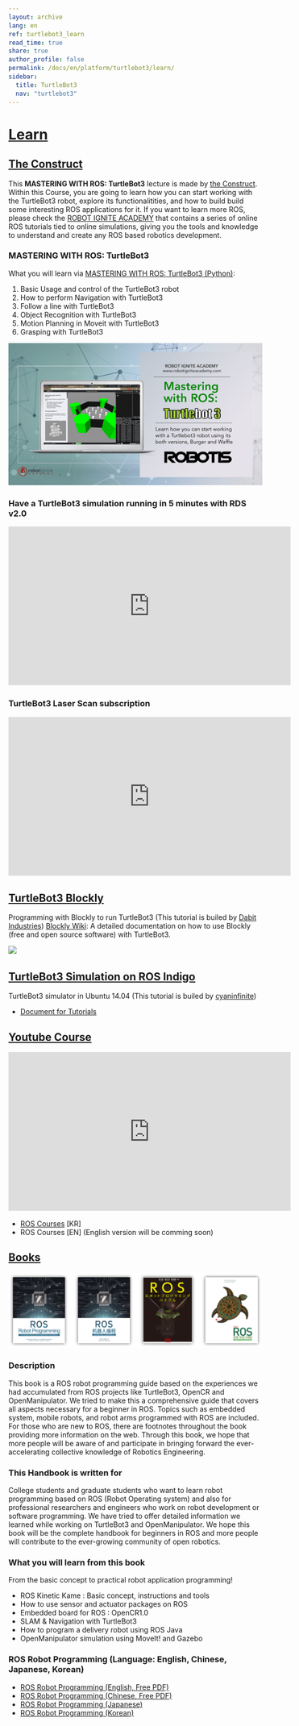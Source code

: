 ```yaml
---
layout: archive
lang: en
ref: turtlebot3_learn
read_time: true
share: true
author_profile: false
permalink: /docs/en/platform/turtlebot3/learn/
sidebar:
  title: TurtleBot3
  nav: "turtlebot3"
---
```


<div style="counter-reset: h1 19"></div>

# [Learn](#learn)

## [The Construct](#the-construct)

This **MASTERING WITH ROS: TurtleBot3** lecture is made by [the Construct](http://www.theconstructsim.com/). Within this Course, you are going to learn how you can start working with the TurtleBot3 robot, explore its functionalitities, and how to build build some interesting ROS applications for it. If you want to learn more ROS, please check the [ROBOT IGNITE ACADEMY](http://www.theconstructsim.com/construct-learn-develop-robots-using-ros/robotigniteacademy_learnros/) that contains a series of online ROS tutorials tied to online simulations, giving you the tools and knowledge to understand and create any ROS based robotics development.

### MASTERING WITH ROS: TurtleBot3

What you will learn via [MASTERING WITH ROS: TurtleBot3 (Python)](http://www.theconstructsim.com/construct-learn-develop-robots-using-ros/robotigniteacademy_learnros/ros-courses-library/mastering-with-ros-turtlebot3/):
1. Basic Usage and control of the TurtleBot3 robot
1. How to perform Navigation with TurtleBot3
1. Follow a line with TurtleBot3
1. Object Recognition with TurtleBot3
1. Motion Planning in Moveit with TurtleBot3
1. Grasping with TurtleBot3

![](/assets/images/platform/turtlebot3/learn/mastering_ros_turtlebot3.png)

### Have a TurtleBot3 simulation running in 5 minutes with RDS v2.0
<iframe width="560" height="315" src="https://www.youtube.com/embed/8wg2i297MXU" frameborder="0" allow="autoplay; encrypted-media" allowfullscreen></iframe>

### TurtleBot3 Laser Scan subscription
<iframe width="560" height="315" src="https://www.youtube.com/embed/2i_iRhzIPfo" frameborder="0" allow="autoplay; encrypted-media" allowfullscreen></iframe>

## [TurtleBot3 Blockly](#turtlebot3-blockly)

Programming with Blockly to run TurtleBot3 (This tutorial is builed by [Dabit Industries](https://dabit.industries/))
[Blockly Wiki](https://turtlebot-3-blockly-wiki.readthedocs.io/en/latest/): A detailed documentation on how to use Blockly (free and open source software) with TurtleBot3.

![](/assets/images/platform/turtlebot3/learn/turtlebot3_blockly_dabit_industries.gif)



## [TurtleBot3 Simulation on ROS Indigo](#turtlebot3-simulation-on-ros-indigo)

TurtleBot3 simulator in Ubuntu 14.04 (This tutorial is builed by [cyaninfinite](http://cyaninfinite.com))

  - [Document for Tutorials](http://cyaninfinite.com/tutorials/installing-tb3-simulator-in-ubuntu14-04/)

## [Youtube Course](#youtube-course)

<iframe width="560" height="315" src="https://www.youtube.com/embed/rV-POzbzoHc" frameborder="0" allow="autoplay; encrypted-media" allowfullscreen></iframe>

  - [ROS Courses](https://www.youtube.com/playlist?list=PLRG6WP3c31_VIFtFAxSke2NG_DumVZPgw) [KR]
  - ROS Courses [EN] (English version will be comming soon)

## [Books](#books)

![](/assets/images/platform/turtlebot3/learn/ros_robot_programming.png)

### Description
This book is a ROS robot programming guide based on the experiences we had accumulated from ROS projects like TurtleBot3, OpenCR and OpenManipulator. We tried to make this a comprehensive guide that covers all aspects necessary for a beginner in ROS. Topics such as embedded system, mobile robots, and robot arms programmed with ROS are included. For those who are new to ROS, there are footnotes throughout the book providing more information on the web. Through this book, we hope that more people will be aware of and participate in bringing forward the ever-accelerating collective knowledge of Robotics Engineering.

### This Handbook is written for
College students and graduate students who want to learn robot programming based on ROS (Robot Operating system) and also for professional researchers and engineers who work on robot development or software programming. We have tried to offer detailed information we learned while working on TurtleBot3 and OpenManipulator. We hope this book will be the complete handbook for beginners in ROS and more people will contribute to the ever-growing community of open robotics.

### What you will learn from this book
From the basic concept to practical robot application programming!
- ROS Kinetic Kame : Basic concept, instructions and tools
- How to use sensor and actuator packages on ROS
- Embedded board for ROS : OpenCR1.0
- SLAM & Navigation with TurtleBot3
- How to program a delivery robot using ROS Java
- OpenManipulator simulation using MoveIt! and Gazebo

### ROS Robot Programming (Language: English, Chinese, Japanese, Korean)

  - [ROS Robot Programming (English, Free PDF)](http://community.robotsource.org/t/download-the-ros-robot-programming-book-for-free/51)
  - [ROS Robot Programming (Chinese, Free PDF)](http://community.robotsource.org/t/download-the-ros-robot-programming-book-for-free/51)
  - [ROS Robot Programming (Japanese)](http://amzn.asia/79RXhOi)
  - [ROS Robot Programming (Korean)](http://book.naver.com/bookdb/book_detail.nhn?bid=12443870)
